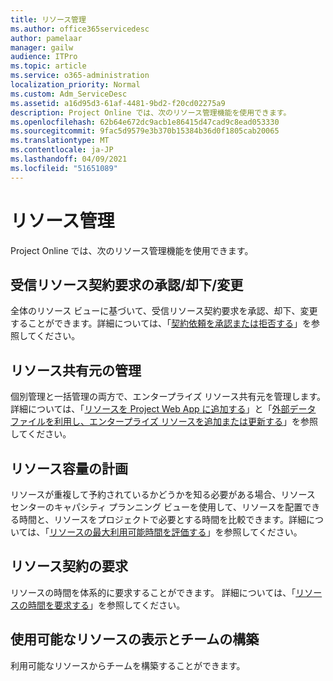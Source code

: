 ```yaml
---
title: リソース管理
ms.author: office365servicedesc
author: pamelaar
manager: gailw
audience: ITPro
ms.topic: article
ms.service: o365-administration
localization_priority: Normal
ms.custom: Adm_ServiceDesc
ms.assetid: a16d95d3-61af-4481-9bd2-f20cd02275a9
description: Project Online では、次のリソース管理機能を使用できます。
ms.openlocfilehash: 62b64e672dc9acb1e86415d47cad9c8ead053330
ms.sourcegitcommit: 9fac5d9579e3b370b15384b36d0f1805cab20065
ms.translationtype: MT
ms.contentlocale: ja-JP
ms.lasthandoff: 04/09/2021
ms.locfileid: "51651089"
---
```

# <a name="resource-management"></a>リソース管理

Project Online では、次のリソース管理機能を使用できます。
  
## <a name="approverejectmodify-incoming-resource-engagement-requests"></a>受信リソース契約要求の承認/却下/変更

全体のリソース ビューに基づいて、受信リソース契約要求を承認、却下、変更することができます。詳細については、「[契約依頼を承認または拒否する](https://go.microsoft.com/fwlink/?LinkID=823659&amp;clcid=0x409)」を参照してください。
  
## <a name="manage-resource-pool"></a>リソース共有元の管理

個別管理と一括管理の両方で、エンタープライズ リソース共有元を管理します。詳細については、「[リソースを Project Web App に追加する](https://go.microsoft.com/fwlink/?LinkID=823660&amp;clcid=0x409)」と「[外部データ ファイルを利用し、エンタープライズ リソースを追加または更新する](https://go.microsoft.com/fwlink/?LinkID=823661&amp;clcid=0x409)」を参照してください。
  
## <a name="plan-resource-capacity"></a>リソース容量の計画

リソースが重複して予約されているかどうかを知る必要がある場合、リソース センターのキャパシティ プランニング ビューを使用して、リソースを配置できる時間と、リソースをプロジェクトで必要とする時間を比較できます。詳細については、「[リソースの最大利用可能時間を評価する](https://go.microsoft.com/fwlink/?LinkID=823662&amp;clcid=0x409)」を参照してください。
  
## <a name="request-resource-agreements"></a>リソース契約の要求

リソースの時間を体系的に要求することができます。 詳細については、「[リソースの時間を要求する](https://go.microsoft.com/fwlink/?LinkID=823663&amp;clcid=0x409)」を参照してください。
  
## <a name="view-available-resources-and-build-teams"></a>使用可能なリソースの表示とチームの構築

利用可能なリソースからチームを構築することができます。
  